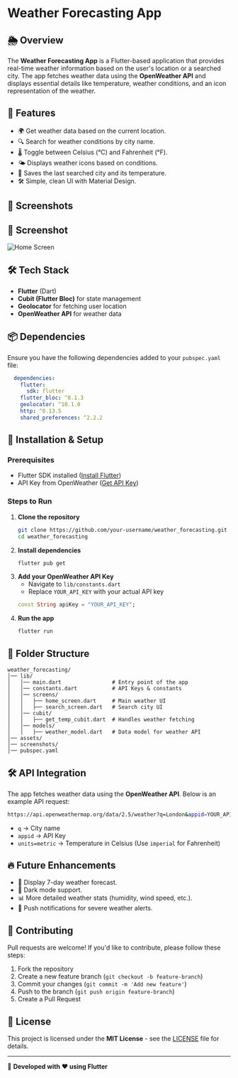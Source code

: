 # Weather Forecasting App

## 🌦 Overview
The **Weather Forecasting App** is a Flutter-based application that provides real-time weather information based on the user's location or a searched city. The app fetches weather data using the **OpenWeather API** and displays essential details like temperature, weather conditions, and an icon representation of the weather.

## 🚀 Features
- 🌍 Get weather data based on the current location.
- 🔍 Search for weather conditions by city name.
- 🌡 Toggle between Celsius (°C) and Fahrenheit (°F).
- 🌤 Displays weather icons based on conditions.
- 💾 Saves the last searched city and its temperature.
- 🛠 Simple, clean UI with Material Design.

## 📸 Screenshots
## 📸 Screenshot  
![Home Screen](assets/home_screen.jpg)

## 🛠 Tech Stack
- **Flutter** (Dart)
- **Cubit (Flutter Bloc)** for state management
- **Geolocator** for fetching user location
- **OpenWeather API** for weather data

## 📦 Dependencies
Ensure you have the following dependencies added to your `pubspec.yaml` file:
```yaml
  dependencies:
    flutter:
      sdk: flutter
    flutter_bloc: ^8.1.3
    geolocator: ^10.1.0
    http: ^0.13.5
    shared_preferences: ^2.2.2
```

## 🔧 Installation & Setup
### Prerequisites
- Flutter SDK installed ([Install Flutter](https://docs.flutter.dev/get-started/install))
- API Key from OpenWeather ([Get API Key](https://home.openweathermap.org/api_keys))

### Steps to Run
1. **Clone the repository**
   ```sh
   git clone https://github.com/your-username/weather_forecasting.git
   cd weather_forecasting
   ```
2. **Install dependencies**
   ```sh
   flutter pub get
   ```
3. **Add your OpenWeather API Key**
   - Navigate to `lib/constants.dart`
   - Replace `YOUR_API_KEY` with your actual API key
   ```dart
   const String apiKey = "YOUR_API_KEY";
   ```
4. **Run the app**
   ```sh
   flutter run
   ```

## 📜 Folder Structure
```
weather_forecasting/
│── lib/
│   │── main.dart                # Entry point of the app
│   │── constants.dart           # API Keys & constants
│   │── screens/
│   │   ├── home_screen.dart     # Main weather UI
│   │   ├── search_screen.dart   # Search city UI
│   │── cubit/
│   │   ├── get_temp_cubit.dart  # Handles weather fetching
│   │── models/
│   │   ├── weather_model.dart   # Data model for weather API
│── assets/
│── screenshots/
│── pubspec.yaml
```

## 🛠 API Integration
The app fetches weather data using the **OpenWeather API**. Below is an example API request:
```sh
https://api.openweathermap.org/data/2.5/weather?q=London&appid=YOUR_API_KEY&units=metric
```
- `q` → City name
- `appid` → API Key
- `units=metric` → Temperature in Celsius (Use `imperial` for Fahrenheit)

## 🔥 Future Enhancements
- 📍 Display 7-day weather forecast.
- 🎨 Dark mode support.
- 📊 More detailed weather stats (humidity, wind speed, etc.).
- 🔔 Push notifications for severe weather alerts.

## 🤝 Contributing
Pull requests are welcome! If you'd like to contribute, please follow these steps:
1. Fork the repository
2. Create a new feature branch (`git checkout -b feature-branch`)
3. Commit your changes (`git commit -m 'Add new feature'`)
4. Push to the branch (`git push origin feature-branch`)
5. Create a Pull Request

## 📜 License
This project is licensed under the **MIT License** - see the [LICENSE](LICENSE) file for details.

---
🚀 **Developed with ❤️ using Flutter**

